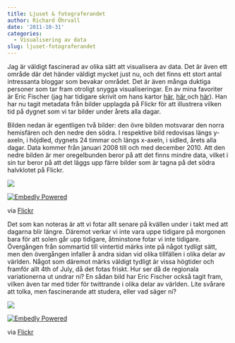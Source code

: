```yaml
---
title: Ljuset & fotograferandet
author: Richard Öhrvall
date: '2011-10-31'
categories:
  - Visualisering av data
slug: ljuset-fotograferandet
---
```


Jag är väldigt fascinerad av olika sätt att visualisera av data. Det är även ett område där det händer väldigt mycket just nu, och det finns ett stort antal intressanta bloggar som bevakar området. Det är även många duktiga personer som tar fram otroligt snygga visualiseringar. En av mina favoriter är Eric Fischer (jag har tidigare skrivit om hans kartor [här](https://richardohrvall.rbind.io/2011/07/flickr-vs-twitter-i-stockholm/), [här ](https://richardohrvall.rbind.io/2011/03/koola-kartor-ii/)och [här](https://richardohrvall.rbind.io/2011/03/koola-kartor-i/)). Han har nu tagit metadata från bilder upplagda på Flickr för att illustrera vilken tid på dygnet som vi tar bilder under årets alla dagar.

Bilden nedan är egentligen två bilder: den övre bilden motsvarar den norra hemisfären och den nedre den södra. I respektive bild redovisas längs y-axeln, i höjdled, dygnets 24 timmar och längs x-axeln, i sidled, årets alla dagar. Data kommer från januari 2008 till och med december 2010. Att den nedre bilden är mer oregelbunden beror på att det finns mindre data, vilket i sin tur beror på att det läggs upp färre bilder som är tagna på det södra halvklotet på Flickr.

[![](http://farm7.static.flickr.com/6048/6256027799_fe39fbb78c.jpg)](http://www.flickr.com/photos/walkingsf/6256027799/)

[![Embedly Powered](//static.embed.ly/images/logos/embedly-powered-small-light.png)](http://embed.ly?src=anywhere)

via [Flickr](http://www.flickr.com/)

Det som kan noteras är att vi fotar allt senare på kvällen under i takt med att dagarna blir längre. Däremot verkar vi inte vara uppe tidigare på morgonen bara för att solen går upp tidigare, åtminstone fotar vi inte tidigare. Övergången från sommartid till vintertid märks inte på något tydligt sätt, men den övergången infaller å andra sidan vid olika tillfällen i olika delar av världen. Något som däremot märks väldigt tydligt är vissa högtider och framför allt 4th of July, då det fotas friskt. Hur ser då de regionala variationerna ut undrar ni? En sådan bild har Eric Fischer också tagit fram, vilken även tar med tider för twittrande i olika delar av världen. Lite svårare att tolka, men fascinerande att studera, eller vad säger ni?

[![](http://farm7.static.flickr.com/6057/6257908184_c73fa5b00b.jpg)](http://www.flickr.com/photos/walkingsf/6257908184/in/photostream)

[![Embedly Powered](//static.embed.ly/images/logos/embedly-powered-small-light.png)](http://embed.ly?src=anywhere)

via [Flickr](http://www.flickr.com/)
